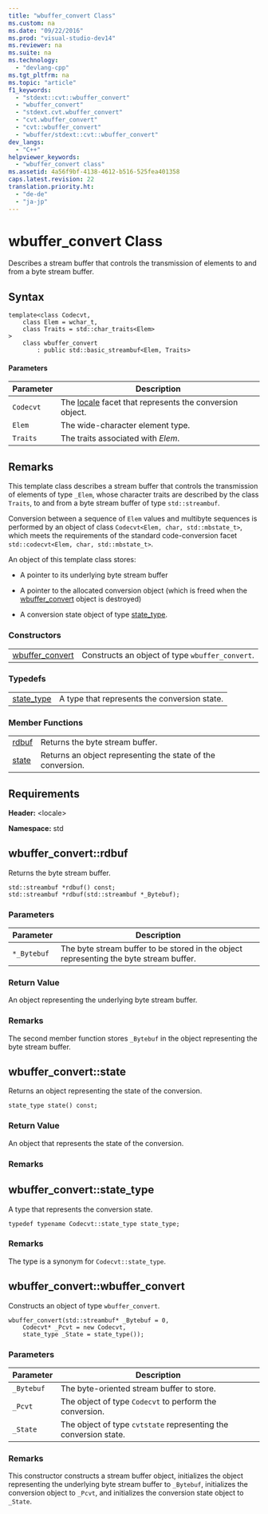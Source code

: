 ```yaml
---
title: "wbuffer_convert Class"
ms.custom: na
ms.date: "09/22/2016"
ms.prod: "visual-studio-dev14"
ms.reviewer: na
ms.suite: na
ms.technology: 
  - "devlang-cpp"
ms.tgt_pltfrm: na
ms.topic: "article"
f1_keywords: 
  - "stdext::cvt::wbuffer_convert"
  - "wbuffer_convert"
  - "stdext.cvt.wbuffer_convert"
  - "cvt.wbuffer_convert"
  - "cvt::wbuffer_convert"
  - "wbuffer/stdext::cvt::wbuffer_convert"
dev_langs: 
  - "C++"
helpviewer_keywords: 
  - "wbuffer_convert class"
ms.assetid: 4a56f9bf-4138-4612-b516-525fea401358
caps.latest.revision: 22
translation.priority.ht: 
  - "de-de"
  - "ja-jp"
---
```

# wbuffer_convert Class
Describes a stream buffer that controls the transmission of elements to and from a byte stream buffer.  
  
## Syntax  
  
```  
template<class Codecvt,  
    class Elem = wchar_t,  
    class Traits = std::char_traits<Elem>  
>  
    class wbuffer_convert  
        : public std::basic_streambuf<Elem, Traits>  
```  
  
#### Parameters  
  
|Parameter|Description|  
|---------------|-----------------|  
|`Codecvt`|The [locale](../VS_csharp/locale-class.md) facet that represents the conversion object.|  
|`Elem`|The wide-character element type.|  
|`Traits`|The traits associated with                                 *Elem*.|  
  
## Remarks  
 This template class describes a stream buffer that controls the transmission of elements of type `_Elem`, whose character traits are described by the class `Traits`, to and from a byte stream buffer of type `std::streambuf`.  
  
 Conversion between a sequence of `Elem` values and multibyte sequences is performed by an object of class `Codecvt<Elem, char, std::mbstate_t>`, which meets the requirements of the standard code-conversion facet `std::codecvt<Elem, char, std::mbstate_t>`.  
  
 An object of this template class stores:  
  
-   A pointer to its underlying byte stream buffer  
  
-   A pointer to the allocated conversion object (which is freed when the [wbuffer_convert](../VS_csharp/wbuffer_convert-class.md) object is destroyed)  
  
-   A conversion state object of type [state_type](#wbuffer_convert__state_type).  
  
### Constructors  
  
|||  
|-|-|  
|[wbuffer_convert](#wbuffer_convert__wbuffer_convert)|Constructs an object of type `wbuffer_convert`.|  
  
### Typedefs  
  
|||  
|-|-|  
|[state_type](#wbuffer_convert__state_type)|A type that represents the conversion state.|  
  
### Member Functions  
  
|||  
|-|-|  
|[rdbuf](#wbuffer_convert__rdbuf)|Returns the byte stream buffer.|  
|[state](#wbuffer_convert__state)|Returns an object representing the state of the conversion.|  
  
## Requirements  
 **Header:** <locale\>  
  
 **Namespace:** std  
  
##  <a name="wbuffer_convert__rdbuf"></a>  wbuffer_convert::rdbuf  
 Returns the byte stream buffer.  
  
```  
std::streambuf *rdbuf() const;  
std::streambuf *rdbuf(std::streambuf *_Bytebuf);  
```  
  
### Parameters  
  
|Parameter|Description|  
|---------------|-----------------|  
|`*_Bytebuf`|The byte stream buffer to be stored in the object representing the byte stream buffer.|  
  
### Return Value  
 An object representing the underlying byte stream buffer.  
  
### Remarks  
 The second member function stores `_Bytebuf` in the object representing the byte stream buffer.  
  
##  <a name="wbuffer_convert__state"></a>  wbuffer_convert::state  
 Returns an object representing the state of the conversion.  
  
```  
state_type state() const;  
```  
  
### Return Value  
 An object that represents the state of the conversion.  
  
### Remarks  
  
##  <a name="wbuffer_convert__state_type"></a>  wbuffer_convert::state_type  
 A type that represents the conversion state.  
  
```  
typedef typename Codecvt::state_type state_type;  
```  
  
### Remarks  
 The type is a synonym for `Codecvt::state_type`.  
  
##  <a name="wbuffer_convert__wbuffer_convert"></a>  wbuffer_convert::wbuffer_convert  
 Constructs an object of type `wbuffer_convert`.  
  
```  
wbuffer_convert(std::streambuf* _Bytebuf = 0,  
    Codecvt* _Pcvt = new Codecvt,  
    state_type _State = state_type());  
```  
  
### Parameters  
  
|Parameter|Description|  
|---------------|-----------------|  
|`_Bytebuf`|The byte-oriented stream buffer to store.|  
|`_Pcvt`|The object of type `Codecvt` to perform the conversion.|  
|`_State`|The object of type `cvtstate` representing the conversion state.|  
  
### Remarks  
 This constructor constructs a stream buffer object, initializes the object representing the underlying byte stream buffer to `_Bytebuf`, initializes                        the conversion object                        to `_Pcvt`, and initializes the conversion state object to `_State`.